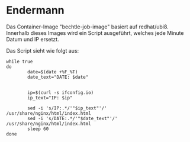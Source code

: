 # Endermann
Das Container-Image "bechtle-job-image" basiert auf redhat/ubi8. 
Innerhalb dieses Images wird ein Script ausgeführt, welches jede Minute Datum und IP ersetzt.

Das Script sieht wie folgt aus:
```
while true
do
        date=$(date +%F_%T)
        date_text="DATE: $date"


        ip=$(curl -s ifconfig.io)
        ip_text="IP: $ip"

        sed -i 's/IP:.*/'"$ip_text"'/' /usr/share/nginx/html/index.html
        sed -i 's/DATE:.*/'"$date_text"'/' /usr/share/nginx/html/index.html
        sleep 60
done
```
